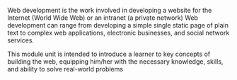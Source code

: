 Web development is the work involved in developing a website for the Internet (World Wide Web) or an intranet (a private network) Web development can range from developing a simple single static page of plain text to complex web applications, electronic businesses, and social network services.

This module unit is intended to introduce a learner to key concepts of building the web, equipping him/her with the necessary knowledge, skills, and ability to solve real-world problems
